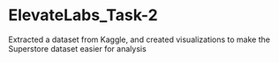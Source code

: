 # ElevateLabs_Task-2
Extracted a dataset from Kaggle,  and created visualizations to make the Superstore dataset easier for analysis
